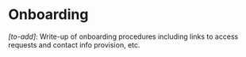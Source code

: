 # Onboarding
*[to-add]*: Write-up of onboarding procedures including links to access requests and contact info provision, 
etc.
